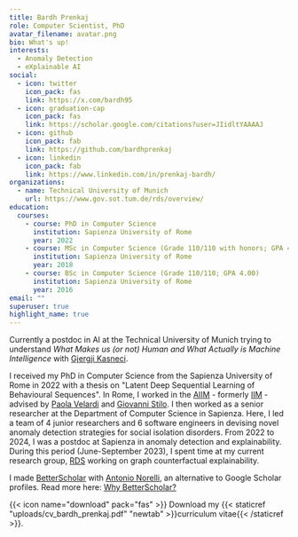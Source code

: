 ```yaml
---
title: Bardh Prenkaj
role: Computer Scientist, PhD
avatar_filename: avatar.png
bio: What's up!
interests:
  - Anomaly Detection
  - eXplainable AI
social:
  - icon: twitter
    icon_pack: fas
    link: https://x.com/bardh95
  - icon: graduation-cap
    icon_pack: fas
    link: https://scholar.google.com/citations?user=JIidltYAAAAJ
  - icon: github
    icon_pack: fab
    link: https://github.com/bardhprenkaj
  - icon: linkedin
    icon_pack: fab
    link: https://www.linkedin.com/in/prenkaj-bardh/
organizations:
  - name: Technical University of Munich
    url: https://www.gov.sot.tum.de/rds/overview/
education:
  courses:
    - course: PhD in Computer Science
      institution: Sapienza University of Rome
      year: 2022
    - course: MSc in Computer Science (Grade 110/110 with honors; GPA 4.00)
      institution: Sapienza University of Rome
      year: 2018
    - course: BSc in Computer Science (Grade 110/110; GPA 4.00)
      institution: Sapienza University of Rome
      year: 2016
email: ""
superuser: true
highlight_name: true
---
```

Currently a postdoc in AI at the Technical University of Munich trying to understand _What Makes us (or not) Human and What Actually is Machine Intelligence_ with [Gjergji Kasneci](https://scholar.google.de/citations?user=Zbc8GK4AAAAJ&hl=en).

I received my PhD in Computer Science from the Sapienza University of Rome in 2022 with a thesis on "Latent Deep Sequential Learning of Behavioural Sequences". In Rome, I worked in the [AIIM](https://aiimlab.org/) - formerly [IIM](https://iim.di.uniroma1.it/) - advised by [Paola Velardi](https://scholar.google.com/citations?hl=en&user=yf0g6zkAAAAJ&view_op=list_works&sortby=pubdate) and [Giovanni Stilo](https://scholar.google.com/citations?hl=en&user=uTyaicMAAAAJ&view_op=list_works&sortby=pubdate). I then worked as a senior researcher at the Department of Computer Science in Sapienza. Here, I led a team of 4 junior researchers and 6 software engineers in devising novel anomaly detection strategies for social isolation disorders. From 2022 to 2024, I was a postdoc at Sapienza in anomaly detection and explainability. During this period (June-September 2023), I spent time at my current research group, [RDS](https://www.gov.sot.tum.de/rds/overview/) working on graph counterfactual explainability.

I made [BetterScholar](https://betterscholar.org/) with [Antonio Norelli](https://noranta4.com/), an alternative to Google Scholar profiles. Read more here: [Why BetterScholar?](https://medium.com/@noranta4/why-betterscholar-051ffff7e46d)

{{< icon name="download" pack="fas" >}} Download my {{< staticref "uploads/cv_bardh_prenkaj.pdf" "newtab" >}}curriculum vitae{{< /staticref >}}.